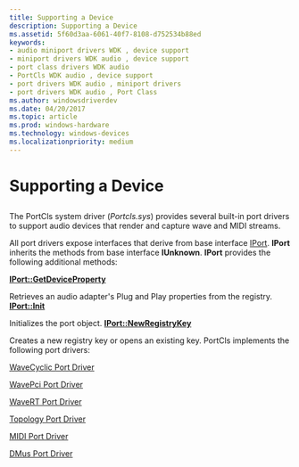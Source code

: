 ```yaml
---
title: Supporting a Device
description: Supporting a Device
ms.assetid: 5f60d3aa-6061-40f7-8108-d752534b88ed
keywords:
- audio miniport drivers WDK , device support
- miniport drivers WDK audio , device support
- port class drivers WDK audio
- PortCls WDK audio , device support
- port drivers WDK audio , miniport drivers
- port drivers WDK audio , Port Class
ms.author: windowsdriverdev
ms.date: 04/20/2017
ms.topic: article
ms.prod: windows-hardware
ms.technology: windows-devices
ms.localizationpriority: medium
---
```


# Supporting a Device


## <span id="supporting_a_device"></span><span id="SUPPORTING_A_DEVICE"></span>


The PortCls system driver (*Portcls.sys*) provides several built-in port drivers to support audio devices that render and capture wave and MIDI streams.

All port drivers expose interfaces that derive from base interface [IPort](https://msdn.microsoft.com/library/windows/hardware/ff536842). **IPort** inherits the methods from base interface **IUnknown**. **IPort** provides the following additional methods:

[**IPort::GetDeviceProperty**](https://msdn.microsoft.com/library/windows/hardware/ff536941)

Retrieves an audio adapter's Plug and Play properties from the registry.
[**IPort::Init**](https://msdn.microsoft.com/library/windows/hardware/ff536943)

Initializes the port object.
[**IPort::NewRegistryKey**](https://msdn.microsoft.com/library/windows/hardware/ff536945)

Creates a new registry key or opens an existing key.
PortCls implements the following port drivers:

[WaveCyclic Port Driver](wavecyclic-port-driver.md)

[WavePci Port Driver](wavepci-port-driver.md)

[WaveRT Port Driver](wavert-port-driver.md)

[Topology Port Driver](topology-port-driver.md)

[MIDI Port Driver](midi-port-driver.md)

[DMus Port Driver](dmus-port-driver.md)

 

 




